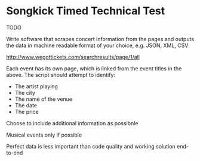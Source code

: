 # Songkick Timed Technical Test

TODO

Write software that scrapes concert information from the pages and outputs the data in machine readable format of your choice, e.g. JSON, XML, CSV

http://www.wegottickets.com/searchresults/page/1/all


Each event has its own page, which is linked from the event titles in the above. The script should attempt to identify:

* The artist playing
* The city
* The name of the venue
* The date
* The price

Choose to include additional information as possibnle

Musical events only if possible

Perfect data is less important than code quality and working solution end-to-end